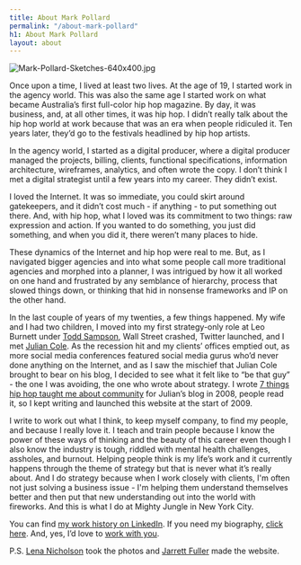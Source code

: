 ```yaml
---
title: About Mark Pollard
permalink: "/about-mark-pollard"
h1: About Mark Pollard
layout: about
---
```


![Mark-Pollard-Sketches-640x400.jpg](/uploads/Mark-Pollard-Sketches-640x400.jpg)

Once upon a time, I lived at least two lives. At the age of 19, I started work in the agency world. This was also the same age I started work on what became Australia’s first full-color hip hop magazine. By day, it was business, and, at all other times, it was hip hop. I didn’t really talk about the hip hop world at work because that was an era when people ridiculed it. Ten years later, they’d go to the festivals headlined by hip hop artists.

In the agency world, I started as a digital producer, where a digital producer managed the projects, billing, clients, functional specifications, information architecture, wireframes, analytics, and often wrote the copy. I don’t think I met a digital strategist until a few years into my career. They didn’t exist. 

I loved the Internet. It was so immediate, you could skirt around gatekeepers, and it didn’t cost much - if anything - to put something out there. And, with hip hop, what I loved was its commitment to two things: raw expression and action. If you wanted to do something, you just did something, and when you did it, there weren’t many places to hide. 

These dynamics of the Internet and hip hop were real to me. But, as I navigated bigger agencies and into what some people call more traditional agencies and morphed into a planner, I was intrigued by how it all worked on one hand and frustrated by any semblance of hierarchy, process that slowed things down, or thinking that hid in nonsense frameworks and IP on the other hand. 

In the last couple of years of my twenties, a few things happened. My wife and I had two children, I moved into my first strategy-only role at Leo Burnett under [Todd Sampson](http://toddsampson.com.au/), Wall Street crashed, Twitter launched, and I met [Julian Cole](https://twitter.com/juliancole). As the recession hit and my clients’ offices emptied out, as more social media conferences featured social media gurus who’d never done anything on the Internet, and as I saw the mischief that Julian Cole brought to bear on his blog, I decided to see what it felt like to “be that guy” - the one I was avoiding, the one who wrote about strategy. I wrote [7 things hip hop taught me about community](http://adspace-pioneers.blogspot.com/2008/12/7-things-hip-hop-taught-me-about.html) for Julian’s blog in 2008, people read it, so I kept writing and launched this website at the start of 2009.

I write to work out what I think, to keep myself company, to find my people, and because I really love it. I teach and train people because I know the power of these ways of thinking and the beauty of this career even though I also know the industry is tough, riddled with mental health challenges, assholes, and burnout. Helping people think is my life’s work and it currently happens through the theme of strategy but that is never what it’s really about. And I do strategy because when I work closely with clients, I'm often not just solving a business issue - I'm helping them understand themselves better and then put that new understanding out into the world with fireworks.  And this is what I do at Mighty Jungle in New York City.

You can find [my work history on LinkedIn](https://www.linkedin.com/in/markpollardstrategist/).
If you need my biography, [click here](biography/).
And, yes, I’d love to [work with you](/work-with-me/).

P.S. [Lena Nicholson](http://www.lenanicholson.com/) took the photos and [Jarrett Fuller](http://jarrettfuller.com/) made the website.